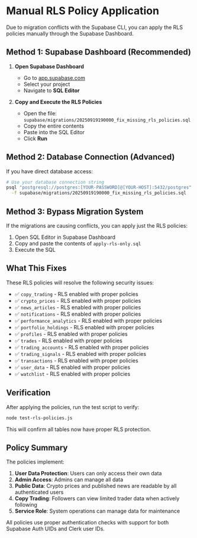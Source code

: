 # Manual RLS Policy Application

Due to migration conflicts with the Supabase CLI, you can apply the RLS policies manually through the Supabase Dashboard.

## Method 1: Supabase Dashboard (Recommended)

1. **Open Supabase Dashboard**
   - Go to [app.supabase.com](https://app.supabase.com)
   - Select your project
   - Navigate to **SQL Editor**

2. **Copy and Execute the RLS Policies**
   - Open the file: `supabase/migrations/20250919190000_fix_missing_rls_policies.sql`
   - Copy the entire contents
   - Paste into the SQL Editor
   - Click **Run**

## Method 2: Database Connection (Advanced)

If you have direct database access:

```bash
# Use your database connection string
psql "postgresql://postgres:[YOUR-PASSWORD]@[YOUR-HOST]:5432/postgres" \
  -f supabase/migrations/20250919190000_fix_missing_rls_policies.sql
```

## Method 3: Bypass Migration System

If the migrations are causing conflicts, you can apply just the RLS policies:

1. Open SQL Editor in Supabase Dashboard
2. Copy and paste the contents of `apply-rls-only.sql`
3. Execute the SQL

## What This Fixes

These RLS policies will resolve the following security issues:

- ✅ `copy_trading` - RLS enabled with proper policies
- ✅ `crypto_prices` - RLS enabled with proper policies
- ✅ `news_articles` - RLS enabled with proper policies
- ✅ `notifications` - RLS enabled with proper policies
- ✅ `performance_analytics` - RLS enabled with proper policies
- ✅ `portfolio_holdings` - RLS enabled with proper policies
- ✅ `profiles` - RLS enabled with proper policies
- ✅ `trades` - RLS enabled with proper policies
- ✅ `trading_accounts` - RLS enabled with proper policies
- ✅ `trading_signals` - RLS enabled with proper policies
- ✅ `transactions` - RLS enabled with proper policies
- ✅ `user_data` - RLS enabled with proper policies
- ✅ `watchlist` - RLS enabled with proper policies

## Verification

After applying the policies, run the test script to verify:

```bash
node test-rls-policies.js
```

This will confirm all tables now have proper RLS protection.

## Policy Summary

The policies implement:

1. **User Data Protection**: Users can only access their own data
2. **Admin Access**: Admins can manage all data
3. **Public Data**: Crypto prices and published news are readable by all authenticated users
4. **Copy Trading**: Followers can view limited trader data when actively following
5. **Service Role**: System operations can manage data for maintenance

All policies use proper authentication checks with support for both Supabase Auth UIDs and Clerk user IDs.